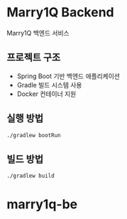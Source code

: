 # Marry1Q Backend

Marry1Q 백엔드 서비스

## 프로젝트 구조
- Spring Boot 기반 백엔드 애플리케이션
- Gradle 빌드 시스템 사용
- Docker 컨테이너 지원

## 실행 방법
```bash
./gradlew bootRun
```

## 빌드 방법
```bash
./gradlew build
```
# marry1q-be
